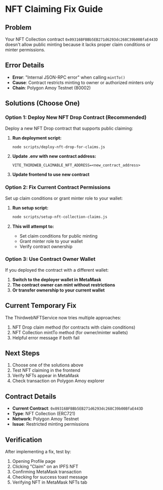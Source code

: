 # NFT Claiming Fix Guide

## Problem
Your NFT Collection contract `0x09316BFBBb5EB271d6293dc268C39b00BfaE443D` doesn't allow public minting because it lacks proper claim conditions or minter permissions.

## Error Details
- **Error**: "Internal JSON-RPC error" when calling `mintTo()`
- **Cause**: Contract restricts minting to owner or authorized minters only
- **Chain**: Polygon Amoy Testnet (80002)

## Solutions (Choose One)

### Option 1: Deploy New NFT Drop Contract (Recommended)
Deploy a new NFT Drop contract that supports public claiming:

1. **Run deployment script:**
   ```bash
   node scripts/deploy-nft-drop-for-claims.js
   ```

2. **Update .env with new contract address:**
   ```
   VITE_THIRDWEB_CLAIMABLE_NFT_ADDRESS=<new_contract_address>
   ```

3. **Update frontend to use new contract**

### Option 2: Fix Current Contract Permissions
Set up claim conditions or grant minter role to your wallet:

1. **Run setup script:**
   ```bash
   node scripts/setup-nft-collection-claims.js
   ```

2. **This will attempt to:**
   - Set claim conditions for public minting
   - Grant minter role to your wallet
   - Verify contract ownership

### Option 3: Use Contract Owner Wallet
If you deployed the contract with a different wallet:

1. **Switch to the deployer wallet in MetaMask**
2. **The contract owner can mint without restrictions**
3. **Or transfer ownership to your current wallet**

## Current Temporary Fix
The ThirdwebNFTService now tries multiple approaches:
1. NFT Drop claim method (for contracts with claim conditions)
2. NFT Collection mintTo method (for owner/minter wallets)
3. Helpful error message if both fail

## Next Steps
1. Choose one of the solutions above
2. Test NFT claiming in the frontend
3. Verify NFTs appear in MetaMask
4. Check transaction on Polygon Amoy explorer

## Contract Details
- **Current Contract**: `0x09316BFBBb5EB271d6293dc268C39b00BfaE443D`
- **Type**: NFT Collection (ERC721)
- **Network**: Polygon Amoy Testnet
- **Issue**: Restricted minting permissions

## Verification
After implementing a fix, test by:
1. Opening Profile page
2. Clicking "Claim" on an IPFS NFT
3. Confirming MetaMask transaction
4. Checking for success toast message
5. Verifying NFT in MetaMask NFTs tab
